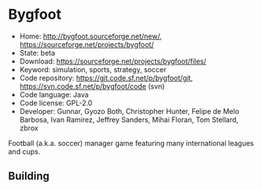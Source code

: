 # Bygfoot

- Home: http://bygfoot.sourceforge.net/new/, https://sourceforge.net/projects/bygfoot/
- State: beta
- Download: https://sourceforge.net/projects/bygfoot/files/
- Keyword: simulation, sports, strategy, soccer
- Code repository: https://git.code.sf.net/p/bygfoot/git, https://svn.code.sf.net/p/bygfoot/code (svn)
- Code language: Java
- Code license: GPL-2.0
- Developer: Gunnar, Gyozo Both, Christopher Hunter, Felipe de Melo Barbosa, Ivan Ramirez, Jeffrey Sanders, Mihai Floran, Tom Stellard, zbrox

Football (a.k.a. soccer) manager game featuring many international leagues and cups.

## Building
